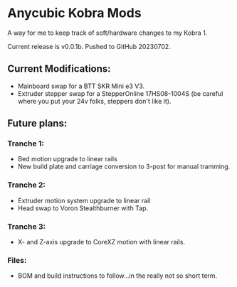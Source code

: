 # Anycubic Kobra Mods
A way for me to keep track of soft/hardware changes to my Kobra 1. 

Current release is v0.0.1b. Pushed to GitHub 20230702. 

## Current Modifications: 
 - Mainboard swap for a BTT SKR Mini e3 V3. 
 - Extruder stepper swap for a StepperOnline 17HS08-1004S (be careful where you put your 24v folks, steppers don't like it). 
 
## Future plans: 
### Tranche 1: 
 - Bed motion upgrade to linear rails
 - New build plate and carriage conversion to 3-post for manual tramming. 
 
### Tranche 2: 
 - Extruder motion system upgrade to linear rail
 - Head swap to Voron Stealthburner with Tap. 
 
### Tranche 3: 
 - X- and Z-axis upgrade to CoreXZ motion with linear rails. 
 
### Files: 
 - BOM and build instructions to follow...in the really not so short term. 
